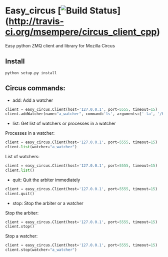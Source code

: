 # Easy_circus [![Build Status](https://travis-ci.org/msempere/circus_client_cpp.svg?branch=master)] (http://travis-ci.org/msempere/circus_client_cpp)

Easy python ZMQ client and library for Mozilla Circus

## Install
```
python setup.py install
```


## Circus commands:

 * add: Add a watcher
 ```python
 client = easy_circus.Client(host='127.0.0.1', port=5555, timeout=15)
 client.addWatcher(name="a_watcher", command='ls', arguments=['-la', '/home'], autostart=true)
 ```

 * list: Get list of watchers or processes in a watcher
 
 Processes in a watcher:
 ```python
 client = easy_circus.Client(host='127.0.0.1', port=5555, timeout=15)
 client.list(watcher="a_watcher")
 ```
 
 List of watchers:
 ```python
 client = easy_circus.Client(host='127.0.0.1', port=5555, timeout=15)
 client.list()
 ```
 
 * quit: Quit the arbiter immediately
 ```python
 client = easy_circus.Client(host='127.0.0.1', port=5555, timeout=15)
 client.quit()
 ```
 
 * stop: Stop the arbiter or a watcher
 
 Stop the arbiter:
 ```python
 client = easy_circus.Client(host='127.0.0.1', port=5555, timeout=15)
 client.stop()
 ```
 
 Stop a watcher:
 ```python
 client = easy_circus.Client(host='127.0.0.1', port=5555, timeout=15)
 client.stop(watcher="a_watcher")
 ```
 
 


